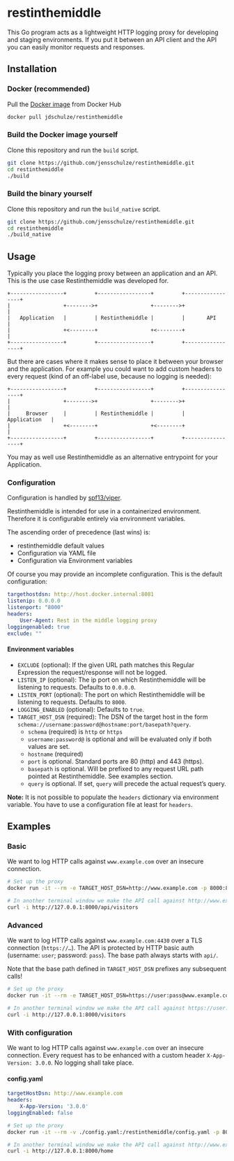 # restinthemiddle

This Go program acts as a lightweight HTTP logging proxy for developing and staging environments. If you put it between an API client and the API you can easily monitor requests and responses.

## Installation

### Docker (recommended)

Pull the [Docker image](https://hub.docker.com/repository/docker/jdschulze/restinthemiddle) from Docker Hub

```bash
docker pull jdschulze/restinthemiddle
```

### Build the Docker image yourself

Clone this repository and run the `build` script.

```bash
git clone https://github.com/jensschulze/restinthemiddle.git
cd restinthemiddle
./build
```

### Build the binary yourself

Clone this repository and run the `build_native` script.

```bash
git clone https://github.com/jensschulze/restinthemiddle.git
cd restinthemiddle
./build_native
```

## Usage

Typically you place the logging proxy between an application and an API. This is the use case Restinthemiddle was developed for.

```text
+-----------------+         +-----------------+         +-----------------+
|                 +-------->+                 +-------->+                 |
|   Application   |         | Restinthemiddle |         |       API       |
|                 +<--------+                 +<--------+                 |
+-----------------+         +-----------------+         +-----------------+
```

But there are cases where it makes sense to place it between your browser and the application. For example you could want to add custom headers to every request (kind of an off-label use, because no logging is needed):

```text
+-----------------+         +-----------------+         +-----------------+
|                 +-------->+                 +-------->+                 |
|     Browser     |         | Restinthemiddle |         |   Application   |
|                 +<--------+                 +<--------+                 |
+-----------------+         +-----------------+         +-----------------+
```

You may as well use Restinthemiddle as an alternative entrypoint for your Application.

### Configuration

Configuration is handled by [spf13/viper](https://pkg.go.dev/github.com/spf13/viper).

Restinthemiddle is intended for use in a containerized environment. Therefore it is configurable entirely via environment variables.

The ascending order of precedence (last wins) is:

* restinthemiddle default values
* Configuration via YAML file
* Configuration via Environment variables

Of course you may provide an incomplete configuration. This is the default configuration:

```yaml
targethostdsn: http://host.docker.internal:8081
listenip: 0.0.0.0
listenport: "8000"
headers:
    User-Agent: Rest in the middle logging proxy
loggingenabled: true
exclude: ""
```

#### Environment variables

* `EXCLUDE` (optional): If the given URL path matches this Regular Expression the request/response will not be logged.
* `LISTEN_IP` (optional): The ip port on which Restinthemiddle will be listening to requests. Defaults to `0.0.0.0`.
* `LISTEN_PORT` (optional): The port on which Restinthemiddle will be listening to requests. Defaults to `8000`.
* `LOGGING_ENABLED` (optional): Defaults to `true`.
* `TARGET_HOST_DSN` (required): The DSN of the target host in the form `schema://username:password@hostname:port/basepath?query`.
  * `schema` (required) is `http` or `https`
  * `username:password@` is optional and will be evaluated only if both values are set.
  * `hostname` (required)
  * `port` is optional. Standard ports are 80 (http) and 443 (https).
  * `basepath` is optional. Will be prefixed to any request URL path pointed at Restinthemiddle. See examples section.
  * `query` is optional. If set, `query` will precede the actual request’s query.

**Note:** It is not possible to populate the `headers` dictionary via environment variable. You have to use a configuration file at least for `headers`.

## Examples

### Basic

We want to log HTTP calls against `www.example.com` over an insecure connection.

```bash
# Set up the proxy
docker run -it --rm -e TARGET_HOST_DSN=http://www.example.com -p 8000:8000 jdschulze/restinthemiddle

# In another terminal window we make the API call against http://www.example.com/api/visitors
curl -i http://127.0.0.1:8000/api/visitors
```

### Advanced

We want to log HTTP calls against `www.example.com:4430` over a TLS connection (`https://…`). The API is protected by HTTP basic auth (username: `user`; password: `pass`). The base path always starts with `api/`.

Note that the base path defined in `TARGET_HOST_DSN` prefixes any subsequent calls!

```bash
# Set up the proxy
docker run -it --rm -e TARGET_HOST_DSN=https://user:pass@www.example.com:4430/api?start=1577833200 -p 8000:8000 jdschulze/restinthemiddle

# In another terminal window we make the API call against https://user:pass@www.example.com:4430/api/visitors?start=1577833200
curl -i http://127.0.0.1:8000/visitors
```

### With configuration

We want to log HTTP calls against `www.example.com` over an insecure connection. Every request has to be enhanced with a custom header `X-App-Version: 3.0.0`. No logging shall take place.

#### config.yaml

```yaml
targetHostDsn: http://www.example.com
headers:
    X-App-Version: '3.0.0'
loggingEnabled: false
```

```bash
# Set up the proxy
docker run -it --rm -v ./config.yaml:/restinthemiddle/config.yaml -p 8000:8000 jdschulze/restinthemiddle:latest

# In another terminal window we make the API call against http://www.example.com/home
curl -i http://127.0.0.1:8000/home
```
